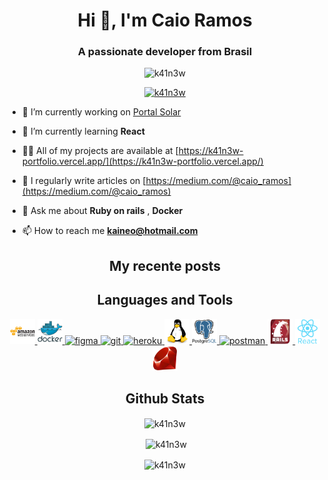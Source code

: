 <h1 align="center">Hi 👋, I'm Caio Ramos</h1>  
<h3 align="center">A passionate developer from Brasil</h3>  
  
<p align="center"> <img src="https://komarev.com/ghpvc/?username=k41n3w&label=Profile%20views&color=0e75b6&style=flat" alt="k41n3w" /> </p>  
  
<p align="center"> <a href="https://github.com/ryo-ma/github-profile-trophy"><img src="https://github-profile-trophy.vercel.app/?username=k41n3w" alt="k41n3w" /></a> </p>  
  
- 🔭 I’m currently working on [Portal Solar](https://www.portalsolar.com.br/)  
  
- 🌱 I’m currently learning **React**  
  
- 👨‍💻 All of my projects are available at [https://k41n3w-portfolio.vercel.app/](https://k41n3w-portfolio.vercel.app/)  
  
- 📝 I regularly write articles on [https://medium.com/@caio_ramos](https://medium.com/@caio_ramos)  
  
- 💬 Ask me about **Ruby on rails** , **Docker**
  
- 📫 How to reach me **kaineo@hotmail.com**  
  
<h2 align="center">My recente posts</h2> 
<!-- BLOG-POST-LIST:START -->  
<!-- BLOG-POST-LIST:END -->
  
<h2 align="center">Languages and Tools</h2>  
<p align="center"> <a href="https://aws.amazon.com" target="_blank"> <img src="https://raw.githubusercontent.com/devicons/devicon/master/icons/amazonwebservices/amazonwebservices-original-wordmark.svg" alt="aws" width="40" height="40"/> </a> <a href="https://www.docker.com/" target="_blank"> <img src="https://raw.githubusercontent.com/devicons/devicon/master/icons/docker/docker-original-wordmark.svg" alt="docker" width="40" height="40"/> </a> <a href="https://www.figma.com/" target="_blank"> <img src="https://www.vectorlogo.zone/logos/figma/figma-icon.svg" alt="figma" width="40" height="40"/> </a> <a href="https://git-scm.com/" target="_blank"> <img src="https://www.vectorlogo.zone/logos/git-scm/git-scm-icon.svg" alt="git" width="40" height="40"/> </a> <a href="https://heroku.com" target="_blank"> <img src="https://www.vectorlogo.zone/logos/heroku/heroku-icon.svg" alt="heroku" width="40" height="40"/> </a> <a href="https://www.linux.org/" target="_blank"> <img src="https://raw.githubusercontent.com/devicons/devicon/master/icons/linux/linux-original.svg" alt="linux" width="40" height="40"/> </a> <a href="https://www.postgresql.org" target="_blank"> <img src="https://raw.githubusercontent.com/devicons/devicon/master/icons/postgresql/postgresql-original-wordmark.svg" alt="postgresql" width="40" height="40"/> </a> <a href="https://postman.com" target="_blank"> <img src="https://www.vectorlogo.zone/logos/getpostman/getpostman-icon.svg" alt="postman" width="40" height="40"/> </a> <a href="https://rubyonrails.org" target="_blank"> <img src="https://raw.githubusercontent.com/devicons/devicon/master/icons/rails/rails-original-wordmark.svg" alt="rails" width="40" height="40"/> </a> <a href="https://reactjs.org/" target="_blank"> <img src="https://raw.githubusercontent.com/devicons/devicon/master/icons/react/react-original-wordmark.svg" alt="react" width="40" height="40"/> </a> <a href="https://www.ruby-lang.org/en/" target="_blank"> <img src="https://raw.githubusercontent.com/devicons/devicon/master/icons/ruby/ruby-original.svg" alt="ruby" width="40" height="40"/> </a> </p>  

<h2 align="center">
  Github Stats  
</h2>
<p align="center"><img align="center" src="https://github-readme-stats.vercel.app/api/top-langs?username=k41n3w&show_icons=true&locale=en&layout=compact" alt="k41n3w" /></p>  
  
<p align="center">&nbsp;<img align="center" src="https://github-readme-stats.vercel.app/api?username=k41n3w&show_icons=true&locale=en" alt="k41n3w" /></p>  
  
<p align="center"><img align="center" src="https://github-readme-streak-stats.herokuapp.com/?user=k41n3w&" alt="k41n3w" /></p>
